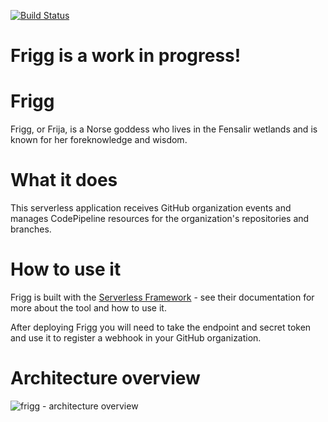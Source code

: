 [![Build Status][travis-badge]][travis-badge-url]

# Frigg is a work in progress!

# Frigg
Frigg, or Frija, is a Norse goddess who lives in the Fensalir wetlands and is known for her foreknowledge and wisdom.

# What it does
This serverless application receives GitHub organization events and manages CodePipeline resources for the organization's repositories and branches.

# How to use it
Frigg is built with the [Serverless Framework](https://serverless.com/) - see their documentation for more about the tool and how to use it.

After deploying Frigg you will need to take the endpoint and secret token and use it to register a webhook in your GitHub organization.

# Architecture overview
![frigg - architecture overview](https://cloud.githubusercontent.com/assets/2955468/25515559/f2a8ef60-2baa-11e7-8997-40a1f3cd7c78.png)

[travis-badge]: https://travis-ci.org/manwaring/frigg.svg?branch=master		
[travis-badge-url]: https://travis-ci.org/manwaring/frigg
